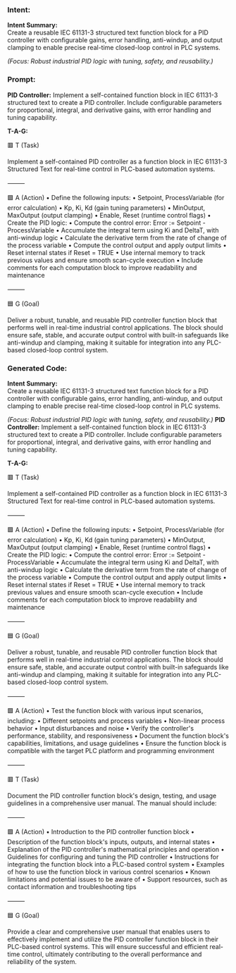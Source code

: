 ### Intent:
**Intent Summary:**  
Create a reusable IEC 61131-3 structured text function block for a PID controller with configurable gains, error handling, anti-windup, and output clamping to enable precise real-time closed-loop control in PLC systems.  

*(Focus: Robust industrial PID logic with tuning, safety, and reusability.)*

### Prompt:
**PID Controller:**
Implement a self-contained function block in IEC 61131-3 structured text to create a PID controller. Include configurable parameters for proportional, integral, and derivative gains, with error handling and tuning capability.

**T-A-G:**

🟥 T (Task)

Implement a self-contained PID controller as a function block in IEC 61131-3 Structured Text for real-time control in PLC-based automation systems.

⸻

🟩 A (Action)
	•	Define the following inputs:
	•	Setpoint, ProcessVariable (for error calculation)
	•	Kp, Ki, Kd (gain tuning parameters)
	•	MinOutput, MaxOutput (output clamping)
	•	Enable, Reset (runtime control flags)
	•	Create the PID logic:
	•	Compute the control error: Error := Setpoint - ProcessVariable
	•	Accumulate the integral term using Ki and DeltaT, with anti-windup logic
	•	Calculate the derivative term from the rate of change of the process variable
	•	Compute the control output and apply output limits
	•	Reset internal states if Reset = TRUE
	•	Use internal memory to track previous values and ensure smooth scan-cycle execution
	•	Include comments for each computation block to improve readability and maintenance

⸻

🟦 G (Goal)

Deliver a robust, tunable, and reusable PID controller function block that performs well in real-time industrial control applications. The block should ensure safe, stable, and accurate output control with built-in safeguards like anti-windup and clamping, making it suitable for integration into any PLC-based closed-loop control system.

### Generated Code:
**Intent Summary:**  
Create a reusable IEC 61131-3 structured text function block for a PID controller with configurable gains, error handling, anti-windup, and output clamping to enable precise real-time closed-loop control in PLC systems.  

*(Focus: Robust industrial PID logic with tuning, safety, and reusability.)*
**PID Controller:**
Implement a self-contained function block in IEC 61131-3 structured text to create a PID controller. Include configurable parameters for proportional, integral, and derivative gains, with error handling and tuning capability.

**T-A-G:**

🟥 T (Task)

Implement a self-contained PID controller as a function block in IEC 61131-3 Structured Text for real-time control in PLC-based automation systems.

⸻

🟩 A (Action)
	•	Define the following inputs:
	•	Setpoint, ProcessVariable (for error calculation)
	•	Kp, Ki, Kd (gain tuning parameters)
	•	MinOutput, MaxOutput (output clamping)
	•	Enable, Reset (runtime control flags)
	•	Create the PID logic:
	•	Compute the control error: Error := Setpoint - ProcessVariable
	•	Accumulate the integral term using Ki and DeltaT, with anti-windup logic
	•	Calculate the derivative term from the rate of change of the process variable
	•	Compute the control output and apply output limits
	•	Reset internal states if Reset = TRUE
	•	Use internal memory to track previous values and ensure smooth scan-cycle execution
	•	Include comments for each computation block to improve readability and maintenance

⸻

🟦 G (Goal)

Deliver a robust, tunable, and reusable PID controller function block that performs well in real-time industrial control applications. The block should ensure safe, stable, and accurate output control with built-in safeguards like anti-windup and clamping, making it suitable for integration into any PLC-based closed-loop control system.

⸻

🟩 A (Action)
	•	Test the function block with various input scenarios, including:
	•	Different setpoints and process variables
	•	Non-linear process behavior
	•	Input disturbances and noise
	•	Verify the controller's performance, stability, and responsiveness
	•	Document the function block's capabilities, limitations, and usage guidelines
	•	Ensure the function block is compatible with the target PLC platform and programming environment

⸻

🟥 T (Task)

Document the PID controller function block's design, testing, and usage guidelines in a comprehensive user manual. The manual should include:

⸻

🟩 A (Action)
	•	Introduction to the PID controller function block
	•	Description of the function block's inputs, outputs, and internal states
	•	Explanation of the PID controller's mathematical principles and operation
	•	Guidelines for configuring and tuning the PID controller
	•	Instructions for integrating the function block into a PLC-based control system
	•	Examples of how to use the function block in various control scenarios
	•	Known limitations and potential issues to be aware of
	•	Support resources, such as contact information and troubleshooting tips

⸻

🟦 G (Goal)

Provide a clear and comprehensive user manual that enables users to effectively implement and utilize the PID controller function block in their PLC-based control systems. This will ensure successful and efficient real-time control, ultimately contributing to the overall performance and reliability of the system.
